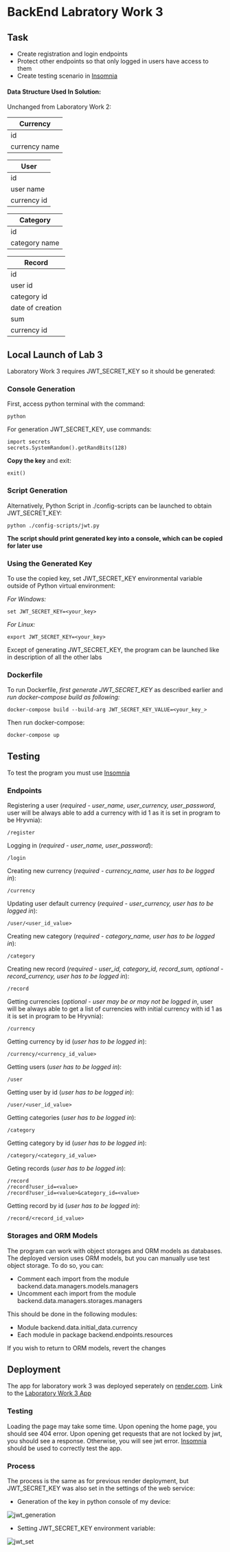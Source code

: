# BackEnd Labratory Work 3

## Task

- Create registration and login endpoints
- Protect other endpoints so that only logged in users have access to them
- Create testing scenario in [Insomnia](https://insomnia.rest/)

#### Data Structure Used In Solution:

Unchanged from Laboratory Work 2:

| Currency      |
| ------------- |
| id            |
| currency name |

| User        |
| ----------- |
| id          |
| user name   |
| currency id |

| Category      |
| ------------- |
| id            |
| category name |

| Record           |
| ---------------- |
| id               |
| user id          |
| category id      |
| date of creation |
| sum              |
| currency id      |


## Local Launch of Lab 3

Laboratory Work 3 requires JWT_SECRET_KEY so it should be generated:

### Console Generation

First, access python terminal with the command:

    python

For generation JWT_SECRET_KEY, use commands: 

    import secrets
    secrets.SystemRandom().getRandBits(128)

**Copy the key** and exit:

    exit()

### Script Generation

Alternatively, Python Script in ./config-scripts can be launched to obtain JWT_SECRET_KEY:

    python ./config-scripts/jwt.py 

**The script should print generated key into a console, which can be copied for later use**

### Using the Generated Key

To use the copied key, set JWT_SECRET_KEY environmental variable outside of Python virtual environment:

*For Windows:*

    set JWT_SECRET_KEY=<your_key>

*For Linux:*

    export JWT_SECRET_KEY=<your_key>

Except of generating JWT_SECRET_KEY, the program can be launched like in description of all the other labs

### Dockerfile

To run Dockerfile, *first generate JWT_SECRET_KEY* as described earlier and *run docker-compose build as following:*

    docker-compose build --build-arg JWT_SECRET_KEY_VALUE=<your_key_>

Then run docker-compose:

    docker-compose up

## Testing

To test the program you must use [Insomnia](https://insomnia.rest/)

### Endpoints

Registering a user (*required - user_name, user_currency, user_password*, user will be always able to add a currency with id 1 as it is set in program to be Hryvnia):

    /register

Logging in (*required - user_name, user_password*):

    /login

Creating new currency (*required - currency_name, user has to be logged in*):

    /currency

Updating user default currency (*required - user_currency, user has to be logged in*):

    /user/<user_id_value>

Creating new category (*required - category_name, user has to be logged in*):

    /category

Creating new record (*required - user_id, category_id, record_sum, optional - record_currency, user has to be logged in*):

    /record

Getting currencies (*optional - user may be or may not be logged in*, user will be always able to get a list of currencies with initial currency with id 1 as it is set in program to be Hryvnia):

    /currency

Getting currency by id (*user has to be logged in*):

    /currency/<currency_id_value>

Getting users (*user has to be logged in*):

    /user

Getting user by id (*user has to be logged in*):

    /user/<user_id_value>

Getting categories (*user has to be logged in*):

    /category

Getting category by id (*user has to be logged in*):

    /category/<category_id_value>

Geting records (*user has to be logged in*):

    /record
    /record?user_id=<value>
    /record?user_id=<value>&category_id=<value>

Getting record by id (*user has to be logged in*):

    /record/<record_id_value>

### Storages and ORM Models

The program can work with object storages and ORM models as databases. The deployed version uses ORM models, but you can manually use test object storage. To do so, you can:

- Comment each import from the module backend.data.managers.models.managers
- Uncomment each import from the module backend.data.managers.storages.managers

This should be done in the following modules:

- Module backend.data.initial_data.currency
- Each module in package backend.endpoints.resources

If you wish to return to ORM models, revert the changes

## Deployment

The app for laboratory work 3 was deployed seperately on [render.com](https://render.com/). Link to the [Laboratory Work 3 App](https://backend-lab-3.onrender.com/)

### Testing

Loading the page may take some time. Upon opening the home page, you should see 404 error. Upon opening get requests that are not locked by jwt, you should see a response. Otherwise, you will see jwt error. [Insomnia](https://insomnia.rest/) should be used to correctly test the app.

### Process

The process is the same as for previous render deployment, but JWT_SECRET_KEY was also set in the settings of the web service:

- Generation of the key in python console of my device:

![jwt_generation](https://github.com/IvanOmelchenkoIP/BackEnd-Labs/blob/main/docs/files/jwt_generation.png)

- Setting JWT_SECRET_KEY environment variable:

![jwt_set](https://github.com/IvanOmelchenkoIP/BackEnd-Labs/blob/main/docs/files/jwt_set.png)